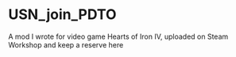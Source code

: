 # USN_join_PDTO
A mod I wrote for video game Hearts of Iron IV, uploaded on Steam Workshop and keep a reserve here

